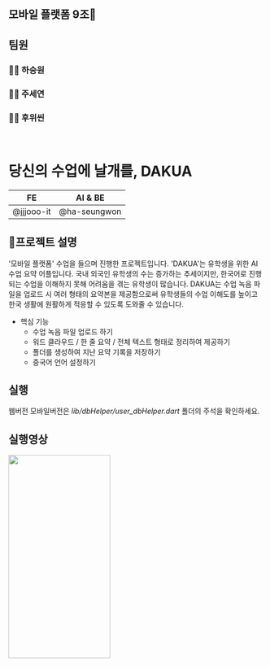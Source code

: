 ## 모바일 플랫폼 9조👋


## 팀원
### 🧑‍💻 하승원
### 👩‍💻 주세연
### 👩‍💻 후위씬

<br/>


# 당신의 수업에 날개를, DAKUA

| FE         | AI & BE      | 
| ---------- | -------------|
| @jjjooo-it | @ha-seungwon |

## 📢프로젝트 설명
'모바일 플랫폼' 수업을 들으며 진행한 프로젝트입니다.
'DAKUA'는 유학생을 위한 AI 수업 요약 어플입니다. 국내 외국인 유학생의 수는 증가하는 추세이지만, 한국어로 진행되는 수업을 이해하지 못해 어려움을 겪는 유학생이 많습니다.
DAKUA는 수업 녹음 파일을 업로드 시 여러 형태의 요약본을 제공함으로써 유학생들의 수업 이해도를 높이고 한국 생활에 원활하게 적응할 수 있도록 도와줄 수 있습니다.

- 핵심 기능
  - 수업 녹음 파일 업로드 하기
  - 워드 클라우드 / 한 줄 요약 / 전체 텍스트 형태로 정리하여 제공하기
  - 폴더를 생성하여 지난 요약 기록을 저장하기
  - 중국어 언어 설정하기
 
    
## 실행
웹버전 모바일버전은 *lib/dbHelper/user_dbHelper.dart* 폴더의 주석을 확인하세요.

## 실행영상
<img src= "https://github.com/DK-Mobile-Platform/Front/assets/94334477/bf964c4b-acfe-4873-92b5-4e771491c369" width= "200" height="400">



<!--

**Here are some ideas to get you started:**

🙋‍♀️ A short introduction - what is your organization all about?
🌈 Contribution guidelines - how can the community get involved?
👩‍💻 Useful resources - where can the community find your docs? Is there anything else the community should know?
🍿 Fun facts - what does your team eat for breakfast?
🧙 Remember, you can do mighty things with the power of [Markdown](https://docs.github.com/github/writing-on-github/getting-started-with-writing-and-formatting-on-github/basic-writing-and-formatting-syntax)
-->
